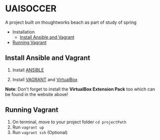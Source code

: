 # UAISOCCER
A project built on thoughtworks beach as part of study of spring

* Installation
  * [Install Ansible and Vagrant](https://github.com/raigons/uaisoccer#install-ansible-and-vagrant)
* [Running Vagrant](https://github.com/raigons/uaisoccer#running-vagrant)  

## Install Ansible and Vagrant

1. Install [ANSIBLE](http://www.ansible.com "ansible")

2. Install [VAGRANT](http://www.vagrantup.com/ "vagrant") and [VirtualBox](https://www.virtualbox.org/wiki/Downloads "virtualbox")

  __Note__: Don't forget to install the __VirtualBox Extension Pack__ too which can be found in the website above!

  ## Running Vagrant 

  1. On terminal, move to your project folder `cd projectPath`
  2. Run `vagrant up`
  3. Run `vagrant ssh` (Optional)

